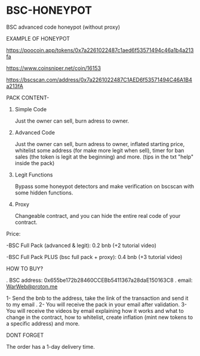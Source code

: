 # BSC-HONEYPOT
BSC advanced code honeypot (without proxy)

EXAMPLE OF HONEYPOT

https://poocoin.app/tokens/0x7a2261022487c1aed6f53571494c46a1b4a213fa

https://www.coinsniper.net/coin/16153

https://bscscan.com/address/0x7a2261022487C1AED6f53571494C46A1B4a213fA

PACK CONTENT-

1. Simple Code

   Just the owner can sell, burn adress to owner.

2. Advanced Code

   Just the owner can sell, burn adress to owner, inflated starting price, whitelist some address (for make more legit when sell), timer for ban sales (the token is legit at the beginning) and more. (tips in the txt 
   "help" inside the pack)

3. Legit Functions

   Bypass some honeypot detectors and make verification on bscscan with some hidden functions.
4. Proxy

   Changeable contract, and you can hide the entire real code of your contract.

Price:

 -BSC Full Pack (advanced & legit): 0.2 bnb (+2 tutorial video)

 -BSC Full Pack PLUS (bsc full pack + proxy): 0.4 bnb (+3 tutorial video)

HOW TO BUY?

. BSC address: 0x655be172b28460CCEBb5411367a28daE150163C8
. email: WarWeb@proton.me

1- Send the bnb to the address, take the link of the transaction and send it to my email .
2- You will receive the pack in your email after validation.
3- You will receive the videos by email explaining how it works and what to change in the contract, how to whitelist, create inflation (mint new tokens to a specific address) and more.

DONT FORGET

The order has a 1-day delivery time.

